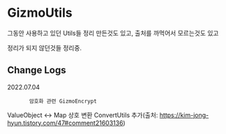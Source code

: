 # GizmoUtils
그동안 사용하고 있던 Utils들 정리 만든것도 있고, 출처를 까먹어서 모르는것도 있고


정리가 되지 않던것들 정리중.

Change Logs
----------------------------------------------------------
2022.07.04 

           암호화 관련 GizmoEncrypt 


ValueObject <-> Map 상호 변환 ConvertUtils 추가(출처: https://kim-jong-hyun.tistory.com/47#comment21603136)
